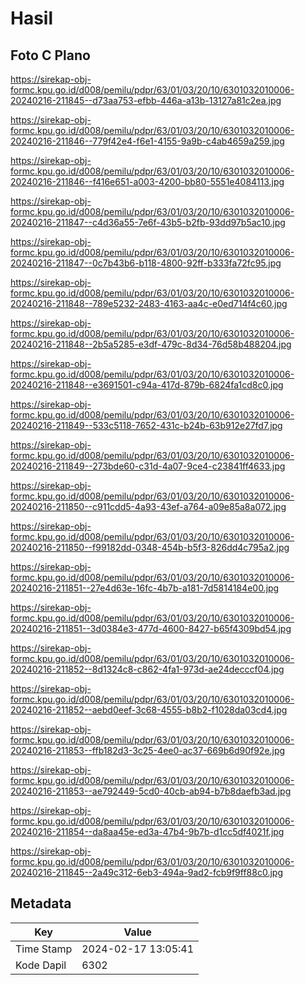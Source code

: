 # Hasil

## Foto C Plano

https://sirekap-obj-formc.kpu.go.id/d008/pemilu/pdpr/63/01/03/20/10/6301032010006-20240216-211845--d73aa753-efbb-446a-a13b-13127a81c2ea.jpg

https://sirekap-obj-formc.kpu.go.id/d008/pemilu/pdpr/63/01/03/20/10/6301032010006-20240216-211846--779f42e4-f6e1-4155-9a9b-c4ab4659a259.jpg

https://sirekap-obj-formc.kpu.go.id/d008/pemilu/pdpr/63/01/03/20/10/6301032010006-20240216-211846--f416e651-a003-4200-bb80-5551e4084113.jpg

https://sirekap-obj-formc.kpu.go.id/d008/pemilu/pdpr/63/01/03/20/10/6301032010006-20240216-211847--c4d36a55-7e6f-43b5-b2fb-93dd97b5ac10.jpg

https://sirekap-obj-formc.kpu.go.id/d008/pemilu/pdpr/63/01/03/20/10/6301032010006-20240216-211847--0c7b43b6-b118-4800-92ff-b333fa72fc95.jpg

https://sirekap-obj-formc.kpu.go.id/d008/pemilu/pdpr/63/01/03/20/10/6301032010006-20240216-211848--789e5232-2483-4163-aa4c-e0ed714f4c60.jpg

https://sirekap-obj-formc.kpu.go.id/d008/pemilu/pdpr/63/01/03/20/10/6301032010006-20240216-211848--2b5a5285-e3df-479c-8d34-76d58b488204.jpg

https://sirekap-obj-formc.kpu.go.id/d008/pemilu/pdpr/63/01/03/20/10/6301032010006-20240216-211848--e3691501-c94a-417d-879b-6824fa1cd8c0.jpg

https://sirekap-obj-formc.kpu.go.id/d008/pemilu/pdpr/63/01/03/20/10/6301032010006-20240216-211849--533c5118-7652-431c-b24b-63b912e27fd7.jpg

https://sirekap-obj-formc.kpu.go.id/d008/pemilu/pdpr/63/01/03/20/10/6301032010006-20240216-211849--273bde60-c31d-4a07-9ce4-c23841ff4633.jpg

https://sirekap-obj-formc.kpu.go.id/d008/pemilu/pdpr/63/01/03/20/10/6301032010006-20240216-211850--c911cdd5-4a93-43ef-a764-a09e85a8a072.jpg

https://sirekap-obj-formc.kpu.go.id/d008/pemilu/pdpr/63/01/03/20/10/6301032010006-20240216-211850--f99182dd-0348-454b-b5f3-826dd4c795a2.jpg

https://sirekap-obj-formc.kpu.go.id/d008/pemilu/pdpr/63/01/03/20/10/6301032010006-20240216-211851--27e4d63e-16fc-4b7b-a181-7d5814184e00.jpg

https://sirekap-obj-formc.kpu.go.id/d008/pemilu/pdpr/63/01/03/20/10/6301032010006-20240216-211851--3d0384e3-477d-4600-8427-b65f4309bd54.jpg

https://sirekap-obj-formc.kpu.go.id/d008/pemilu/pdpr/63/01/03/20/10/6301032010006-20240216-211852--8d1324c8-c862-4fa1-973d-ae24decccf04.jpg

https://sirekap-obj-formc.kpu.go.id/d008/pemilu/pdpr/63/01/03/20/10/6301032010006-20240216-211852--aebd0eef-3c68-4555-b8b2-f1028da03cd4.jpg

https://sirekap-obj-formc.kpu.go.id/d008/pemilu/pdpr/63/01/03/20/10/6301032010006-20240216-211853--ffb182d3-3c25-4ee0-ac37-669b6d90f92e.jpg

https://sirekap-obj-formc.kpu.go.id/d008/pemilu/pdpr/63/01/03/20/10/6301032010006-20240216-211853--ae792449-5cd0-40cb-ab94-b7b8daefb3ad.jpg

https://sirekap-obj-formc.kpu.go.id/d008/pemilu/pdpr/63/01/03/20/10/6301032010006-20240216-211854--da8aa45e-ed3a-47b4-9b7b-d1cc5df4021f.jpg

https://sirekap-obj-formc.kpu.go.id/d008/pemilu/pdpr/63/01/03/20/10/6301032010006-20240216-211845--2a49c312-6eb3-494a-9ad2-fcb9f9ff88c0.jpg


## Metadata

| Key        | Value               |
| ---------- | ------------------- |
| Time Stamp | 2024-02-17 13:05:41 |
| Kode Dapil | 6302                |



